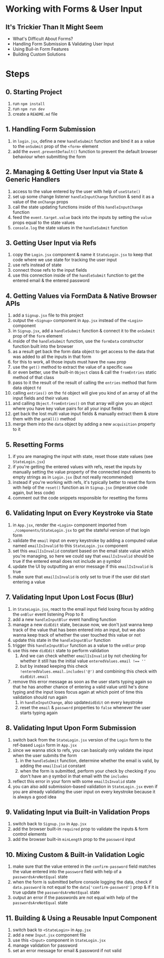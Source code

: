 # Working with Forms & User Input

## It's Trickier Than It Might Seem

- What's Difficult About Forms?
- Handling Form Submission & Validating User Input
- Using Buil-in Form Features
- Building Custom Solutions

# Steps

## 0. Starting Project

1. run `npm install`
2. run `npm run dev`
3. create a `README.md` file

## 1. Handling Form Submission

1. in `login.jsx`, define a new `handleSubmit` function and bind it as a value to the `onSubmit` prop of the `<form>` element
2. add the `event.preventDefault()` function to prevent the default browser behaviour when submitting the form

## 2. Managing & Getting User Input via State & Generic Handlers

1. access to the value entered by the user with help of `useState()`
2. set up some change listener `handleInputChange` function & send it as a value of the `onChange` props
3. call the state updating functions inside of this `handleInputChange` function
4. feed the `event.target.value` back into the inputs by setting the `value` props equal to the state values
5. `console.log` the state values in the `handleSubmit` function

## 3. Getting User Input via Refs

1. copy the `Login.jsx` component & name it `StateLogin.jsx` to keep that code where we use state for tracking the user input
2. use refs instead of state
3. connect those refs to the input fields
4. use this connection inside of the `handleSubmit` function to get the entered email & the entered password

## 4. Getting Values via FormData & Native Browser APIs

1. add a `Signup.jsx` file to this project
2. output the `<Signup>` component in `App.jsx` instead of the `<Login>` component
3. in `Signup.jsx`, add a `handleSubmit` function & connect it to the `onSubmit` prop of the `form` element
4. inside of the `handleSubmit` function, use the `formData` constructor function built into the browser
5. as a result get back the form data object to get access to the data that was added to all the inputs in that form
6. for this to work, all those inputs must have the `name` prop
7. use the `get()` method to extract the value of a specific `name`
8. or even better, use the built-in `Object` class & call the `fromEntries` static method of that class
9. pass to it the result of the result of calling the `entries` method that form data object `fd`
10. calling `entries()` on the `fd` object will give you kind of an array of all the input fields and their values
11. and calling `Object.fromEntries()` on that array will give you an object where you have key value pairs for all your input fields
12. get back the lost multi value input fields & manually extract them & store them with the `getAll()` method
13. merge them into the `data` object by adding a new `acquisition` property to it

## 5. Resetting Forms

1. if you are managing the input with state, reset those state values (see `StateLogin.jsx`)
2. if you're getting the entered values with refs, reset the inputs by manually setting the value property of the connected input elements to empty strings as in `Login.jsx` (but not really recommended)
3. instead if you're working with refs, it's typically better to reset the form with help of the `reset()` function as in `Signup.jsx` (imperative code again, but less code)
4. comment out the code snippets responsible for resetting the forms

## 6. Validating Input on Every Keystroke via State

1. in `App.jsx`, render the `<Login>` component imported from `./components/StateLogin.jsx` to get the stateful version of that login form
2. validate the `email` input on every keystroke by adding a computed value named `emailIsInvalid` to this `StateLogin.jsx` component
3. set this `emailIsInvalid` constant based on the email state value which you're managing, so here we could say that `emailIsInvalid` should be true if the entered email does not include an `@` symbol
4. update the UI by outputting an error message if this `emailIsInvalid` is true
5. make sure that `emailIsInvalid` is only set to true if the user did start entering a value

## 7. Validating Input Upon Lost Focus (Blur)

1. in `StateLogin.jsx`, react to the email input field losing focus by adding the `onBlur` event listening Prop to it
2. add a new `handleInputBlur` event handling function
3. manage a new `didEdit` state, because now, we don't just wanna keep track of the value that has been entered into an input, but we also wanna keep track of whether the user touched this value or not
4. update this state in the `handleInputBlur` function
5. trigger this `handleInputBlur` function as a value to the `onBlur` prop
6. use this new `didEdit` state to perform validation
   1. And we can check whether `emailIsInvalid` by not checking for whether it still has the initial value `enteredValues.email !== ''`
   2. but by instead keeping this check `!enteredValues.email.includes('@')` and combining this check with `didEdit.email`
7. remove this error message as soon as the user starts typing again so that he has another chance of entering a valid value until he's done typing and the input loses focus again at which point of time this validation should run again
   1. in `handleInputChange`, also update`didEdit` on every keystroke
   2. reset the `email` & `password` properties to `false` whenever the user starts typing again

## 8. Validating Input Upon Form Submission

1. switch back from the `StateLogin.jsx` version of the `Login` form to the ref-based `Login` form in `App.jsx`
2. since we wanna stick to refs, you can basically only validate the input when the user submits the form
   1. in the `handleSubmit` function, determine whether the email is valid, by adding the `emailIsalid` constant
   2. when the form is submitted, perform your check by checking if you don't have an `@` symbol in that email with the `includes`
3. reflect this error in your form with some `emailIsInvalid` state
4. you can also add submission-based validation in `StateLogin.jsx` even if you are already validating the user input on every keystroke because it is always a good idea

## 9. Validating Input via Built-in Validation Props

1. switch back to `Signup.jsx` in `App.jsx`
2. add the browser built-in `required` prop to validate the inputs & form control elements
3. add the browser built-in `minLength` prop to the `password` input

## 10. Mixing Custom & Built-in Validation Logic

1. make sure that the value entered in the `confirm-password` field matches the value entered into the `password` field with help of a `passwordsAreNotEqual` state
2. when the form is submitted before console logging the data, check if `data.password` is not equal to the `data['confirm-password']` prop & if it is true update the `passwordsAreNotEqual` state
3. output an error if the passwords are not equal with help of the `passwordsAreNotEqual` state

## 11. Building & Using a Reusable Input Component

1. switch back to `<StateLogin>` in `App.jsx`
2. add a new `Input.jsx` component file
3. use this `<Input>` component in `StateLogin.jsx`
4. manage validation for password
5. set an error message for email & password if not valid

